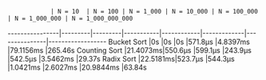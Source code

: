 				| N = 10  | N = 100 | N = 1_000 | N = 10_000 | N = 100_000 | N = 1_000_000 | N = 1_000_000_000
----------------|---------|---------|-----------|------------|-------------|---------------|------------------
Bucket Sort		|0s       |0s       |0s         |571.8µs     |4.8397ms     |79.1156ms      |265.46s
Counting Sort	|21.4073ms|550.6µs  |599.1µs    |243.9µs     |542.5µs      |3.5462ms       |29.37s
Radix Sort		|22.5181ms|523.7µs  |544.3µs    |1.0421ms    |2.6027ms     |20.9844ms      |63.84s